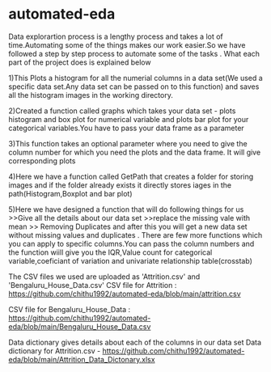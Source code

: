 # automated-eda
Data explorartion process is a lengthy process and takes a lot of time.Automating some of the things makes our work easier.So we have followed a step by step process to automate some of the tasks . What each part of the project does is explained below


1)This Plots a histogram for all the numerial columns in a data set(We used a specific data set.Any data set can be passed on to this function) and saves all the histogram images in the working directory.

2)Created a function called graphs which takes your data set - plots histogram and box plot for numerical variable and plots bar plot for your categorical variables.You have to pass your data frame as a parameter

3)This function takes an optional parameter where you need to give the column number for which you need the plots and the data frame. It will give corresponding plots

4)Here we have a function called GetPath that creates a folder for storing images and if the folder already exists it directly stores iages in the path(Histogram,Boxplot and bar plot)

5)Here we have designed a function that will do following things for us >>Give all the details about our data set >>replace the missing vale with mean >> Removing Duplicates and after this you will get a new data set without missing values and duplicates .
There are few more functions which you can apply to specific columns.You can pass the column numbers and the function wiill give you the IQR,Value count for categorical variable,coeficiant of variation and univariate relationship table(crosstab)

The CSV files we used are uploaded as 'Attrition.csv' and 'Bengaluru_House_Data.csv'
CSV file for Attrition : https://github.com/chithu1992/automated-eda/blob/main/attrition.csv

CSV file for Bengaluru_House_Data : https://github.com/chithu1992/automated-eda/blob/main/Bengaluru_House_Data.csv

Data dictionary gives details about each of the columns in our data set
Data dictionary for Attrition.csv - https://github.com/chithu1992/automated-eda/blob/main/Attrition_Data_Dictonary.xlsx
